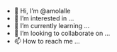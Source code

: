 - 👋 Hi, I’m @amolalle
- 👀 I’m interested in ...
- 🌱 I’m currently learning ...
- 💞️ I’m looking to collaborate on ...
- 📫 How to reach me ...

<!---
amolalle/amolalle is a ✨ special ✨ repository because its `README.md` (this file) appears on your GitHub profile.
You can click the Preview link to take a look at your changes.
--->
